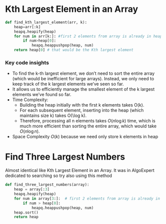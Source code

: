 # Kth Largest Element in an Array
```python 
def find_kth_largest_element(arr, k):
    heap=arr[:k]
    heapq.heapify(heap)
    for num in arr[k:]: #first 2 elements from array is already in heap and has been heapify
        if num>heap[0]:
            heapq.heappushpop(heap, num)
    return heap[0] # that would be the Kth largest element
```

### Key code insights
* To find the k-th largest element, we don’t need to sort the entire array (which would be inefficient for large arrays). Instead, we only need to keep track of the k largest elements we’ve seen so far.
* It allows us to efficiently manage the smallest element of the k largest elements we’ve found so far.
* Time Complexity:
	- Building the heap initially with the first k elements takes O(k).
	 - For each subsequent element, inserting into the heap (which maintains size k) takes O(\log k).
	 - Therefore, processing all n elements takes $O(n \log k)$ time, which is much more efficient than sorting the entire array, which would take $O(n \log n)$.
* Space Complexity
  $O(k)$ because we need only store k elements in heap

# Find Three Largest Numbers
Almost identical like Kth Largest Element in an Array. It was in AlgoExpert dedicated to searching so try also using this method

```python
def find_three_largest_numbers(array):
    heap = array[:3]
    heapq.heapify(heap)
    for num in array[3:]:  # first 2 elements from array is already in heap and has been heapify
        if num > heap[0]:
            heapq.heappushpop(heap, num)
    heap.sort()
    return heap
```